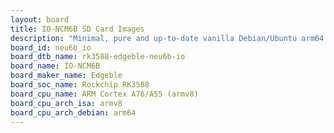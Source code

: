 ```yaml
---
layout: board
title: IO-NCM6B SD Card Images
description: "Minimal, pure and up-to-date vanilla Debian/Ubuntu arm64 SD card images for IO-NCM6B by Edgeble, SoC: Rockchip RK3588, CPU ISA: armv8"
board_id: neu6b_io
board_dtb_name: rk3588-edgeble-neu6b-io
board_name: IO-NCM6B
board_maker_name: Edgeble
board_soc_name: Rockchip RK3588
board_cpu_name: ARM Cortex A76/A55 (armv8)
board_cpu_arch_isa: armv8
board_cpu_arch_debian: arm64
---
```

